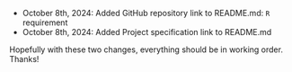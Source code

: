 - October 8th, 2024: Added GitHub repository link to README.md: `R` requirement
- October 8th, 2024: Added Project specification link to README.md

Hopefully with these two changes, everything should be in working order. Thanks!
